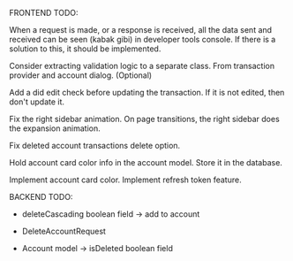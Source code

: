 FRONTEND TODO:

When a request is made, or a response is received, all the data sent and received can be seen (kabak gibi) in developer tools console. If there is a solution to this, it should be implemented.

Consider extracting validation logic to a separate class. From transaction provider and account dialog. (Optional)

Add a did edit check before updating the transaction. If it is not edited, then don't update it.

Fix the right sidebar animation. On page transitions, the right sidebar does the expansion animation.

Fix deleted account transactions delete option.

Hold account card color info in the account model. Store it in the database.

Implement account card color.
Implement refresh token feature.

BACKEND TODO:

- deleteCascading boolean field -> add to account
- DeleteAccountRequest

- Account model -> isDeleted boolean field
